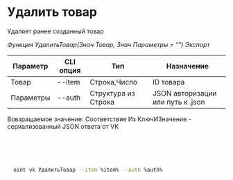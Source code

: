 ﻿---
sidebar_position: 6
---

# Удалить товар
 Удаляет ранее созданный товар


*Функция УдалитьТовар(Знач Товар, Знач Параметры = "") Экспорт*

  | Параметр | CLI опция | Тип | Назначение |
  |-|-|-|-|
  | Товар | --item | Строка,Число | ID товара |
  | Параметры | --auth | Структура из Строка | JSON авторизации или путь к .json |

  
  Вовзращаемое значение:   Соответствие Из КлючИЗначение - сериализованный JSON ответа от VK

```bsl title="Пример кода"
	

	
```

```sh title="Пример команд CLI"
    
  oint vk УдалитьТовар --item %item% --auth %auth%

```


```json title="Результат"



```
